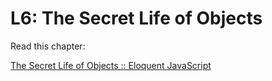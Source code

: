 # L6: The Secret Life of Objects

Read this chapter:

[The Secret Life of Objects :: Eloquent JavaScript](https://eloquentjavascript.net/06_object.html)
